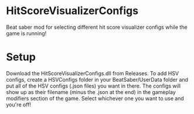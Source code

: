 # HitScoreVisualizerConfigs
Beat saber mod for selecting different hit score visualizer configs while the game is running!

# Setup
Download the HitScoreVisualizerConfigs.dll from Releases.
To add HSV configs, create a HSVConfigs folder in your BeatSaber/UserData folder and put all of the HSV configs (.json files) you want in there.
The configs will show up as their filename (minus the .json at the end) in the gameplay modifiers section of the game. Select whichever one you want to use and you're off!

